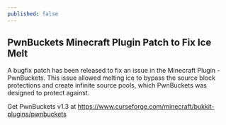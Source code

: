 ```yaml
---
published: false
---
```

## PwnBuckets Minecraft Plugin Patch to Fix Ice Melt

A bugfix patch has been released to fix an issue in the Minecraft Plugin - PwnBuckets. This issue allowed melting ice to bypass the source block protections and create infinite source pools, which PwnBuckets was designed to protect against. 

Get PwnBuckets v1.3 at https://www.curseforge.com/minecraft/bukkit-plugins/pwnbuckets 

